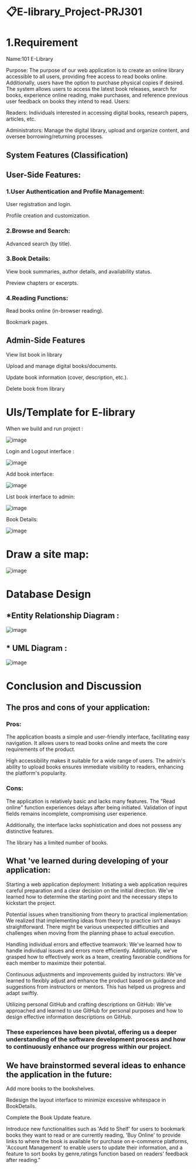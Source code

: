 # 📋E-library_Project-PRJ301
# 1.Requirement

Name:101 E-Library 

Purpose: The purpose of our web application is to create an online library accessible to all users, providing free access to read books online. Additionally, users have the option to purchase physical copies if desired. The system allows users to access the latest book releases, search for books, experience online reading, make purchases, and reference previous user feedback on books they intend to read.
Users:

Readers: Individuals interested in accessing digital books, research papers, articles, etc.

Administrators: Manage the digital library, upload and organize content, and oversee borrowing/returning processes.

## System Features (Classification)

## User-Side Features:

###  1.User Authentication and Profile Management:

User registration and login.

Profile creation and customization.

### 2.Browse and Search:

Advanced search (by title).

### 3.Book Details:

View book summaries, author details, and availability status.

Preview chapters or excerpts.

### 4.Reading Functions:

Read books online (in-browser reading).

Bookmark pages.

## Admin-Side Features
View list book in library

Upload and manage digital books/documents.

Update book information (cover, description, etc.).

Delete book from library

# UIs/Template for E-library

When we build and run project :

![image](https://private-user-images.githubusercontent.com/147680662/290719597-acec1119-1e67-4e3c-be9b-d4c7fe64703f.png?jwt=eyJhbGciOiJIUzI1NiIsInR5cCI6IkpXVCJ9.eyJpc3MiOiJnaXRodWIuY29tIiwiYXVkIjoicmF3LmdpdGh1YnVzZXJjb250ZW50LmNvbSIsImtleSI6ImtleTUiLCJleHAiOjE3MTIzOTMxMDUsIm5iZiI6MTcxMjM5MjgwNSwicGF0aCI6Ii8xNDc2ODA2NjIvMjkwNzE5NTk3LWFjZWMxMTE5LTFlNjctNGUzYy1iZTliLWQ0YzdmZTY0NzAzZi5wbmc_WC1BbXotQWxnb3JpdGhtPUFXUzQtSE1BQy1TSEEyNTYmWC1BbXotQ3JlZGVudGlhbD1BS0lBVkNPRFlMU0E1M1BRSzRaQSUyRjIwMjQwNDA2JTJGdXMtZWFzdC0xJTJGczMlMkZhd3M0X3JlcXVlc3QmWC1BbXotRGF0ZT0yMDI0MDQwNlQwODQwMDVaJlgtQW16LUV4cGlyZXM9MzAwJlgtQW16LVNpZ25hdHVyZT04Zjc2ZDk3OTc0YTI5ZDAwZWZiMWEwZjgwNzBkYWJlOWY4ZjhiZWFjMTU2Njg4MWJlMGEwNmFmY2VmNWExZTMzJlgtQW16LVNpZ25lZEhlYWRlcnM9aG9zdCZhY3Rvcl9pZD0wJmtleV9pZD0wJnJlcG9faWQ9MCJ9.p7abqyWz0EnvkTR6fn8VHy5RqNZyxEnNMcWoKuuv5SU)

Login and Logout interface :

![image](https://github.com/dunghuynh-teaching/prj301-23fa3w-04/assets/147680662/b8aa4eb3-9e61-48d9-afd5-93c1d9975e7a)


Add book interface:

![image](https://github.com/dunghuynh-teaching/prj301-23fa3w-04/assets/147680662/23befa62-f417-4b10-ab05-b7fb354e90f9)


List book interface to admin:

![image](https://github.com/dunghuynh-teaching/prj301-23fa3w-04/assets/147680662/4cf9d680-96a1-4c2b-9e5a-451763be5cd4)

Book Details:

![image](https://github.com/dunghuynh-teaching/prj301-23fa3w-04/assets/147680662/21bea626-ab4d-497a-aa4d-81af8a8b2cdc)

# Draw a site map:

![image](https://github.com/dunghuynh-teaching/prj301-23fa3w-04/assets/149451517/74c1052f-e2d6-4344-9e19-8527425492ca)


# Database Design

## *Entity Relationship Diagram :

![image](https://github.com/dunghuynh-teaching/prj301-23fa3w-04/assets/144779522/de8cb164-ab0f-46f9-9673-2e0655e62b6b)

## * UML Diagram :
![image](https://github.com/dunghuynh-teaching/prj301-23fa3w-04/assets/144779522/962aefd8-2011-4e18-9160-63c6abba40ae)

# Conclusion and Discussion

## The pros and cons of your application:

### Pros:

 The application boasts a simple and user-friendly interface, facilitating easy navigation. It allows users to read books online and meets the core requirements of the product.

 High accessibility makes it suitable for a wide range of users. The admin's ability to upload books ensures immediate visibility to readers, enhancing the platform's popularity.

### Cons:

 The application is relatively basic and lacks many features. The "Read online" function experiences delays after being initiated. Validation of input fields remains incomplete, compromising user experience.

 Additionally, the interface lacks sophistication and does not possess any distinctive features.

 The library has a limited number of books.

## What 've learned during developing of your application:

 Starting a web application deployment: Initiating a web application requires careful preparation and a clear decision on the initial direction. We've learned how to determine the starting point and the necessary steps to kickstart the project.

 Potential issues when transitioning from theory to practical implementation: We realized that implementing ideas from theory to practice isn't always straightforward. There might be various unexpected difficulties and challenges when moving from the planning phase to actual execution.

 Handling individual errors and effective teamwork: We've learned how to handle individual issues and errors more efficiently. Additionally, we've grasped how to effectively work as a team, creating favorable conditions for each member to maximize their potential.

 Continuous adjustments and improvements guided by instructors: We've learned to flexibly adjust and enhance the product based on guidance and suggestions from instructors or mentors. This has helped us progress and adapt swiftly.

 Utilizing personal GitHub and crafting descriptions on GitHub: We've approached and learned to use GitHub for personal purposes and how to design effective information descriptions on GitHub.

### These experiences have been pivotal, offering us a deeper understanding of the software development process and how to continuously enhance our progress within our project.

## We have brainstormed several ideas to enhance the application in the future:

 Add more books to the bookshelves.

 Redesign the layout interface to minimize excessive whitespace in BookDetails.

 Complete the Book Update feature.

 Introduce new functionalities such as 'Add to Shelf' for users to bookmark books they want to read or are currently reading, 'Buy Online' to provide links to where the book is available for purchase on e-commerce platforms, 'Account Management' to enable users to update their information, and a feature to sort books by genre,ratings function based on readers' feedback after reading."
